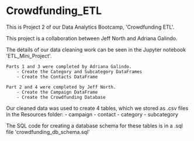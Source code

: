# Crowdfunding_ETL
This is Project 2 of our Data Analytics Bootcamp, 'Crowdfunding ETL'.

This project is a collaboration between Jeff North and Adriana Galindo. 

The details of our data cleaning work can be seen in the Jupyter notebook 'ETL_Mini_Project'.

    Parts 1 and 3 were completed by Adriana Galindo.
        - Create the Category and Subcategory DataFrames
        - Create the Contacts DataFrame

    Part 2 and 4 were completed by Jeff North.
        - Create the Campaign DataFrame
        - Create the Crowdfunding Database

Our cleaned data was used to create 4 tables, which we stored as .csv files in the Resources folder:
    - campaign
    - contact
    - category
    - subcategory

The SQL code for creating a database schema for these tables is in a .sql file 'crowdfunding_db_schema.sql'